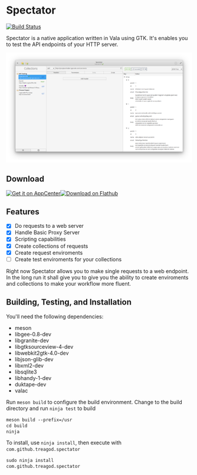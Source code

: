 
# Spectator
[![Build Status](https://travis-ci.com/treagod/spectator.svg?branch=master)](https://travis-ci.com/treagod/spectator)

Spectator is a native application written in Vala using GTK. It's enables you to test the
API endpoints of your HTTP server.

![Screenshot GET JSON](screenshots/screenshot1.png)

## Download

<a href="https://appcenter.elementary.io/com.github.treagod.spectator/"><img  height='80' src="https://appcenter.elementary.io/badge.svg" alt="Get it on AppCenter"></a><a href='https://flathub.org/apps/details/com.github.treagod.spectator'><img height='80' alt='Download on Flathub' src='https://flathub.org/assets/badges/flathub-badge-en.png'/></a>

## Features

- [x] Do requests to a web server
- [x] Handle Basic Proxy Server
- [x] Scripting capabilities
- [x] Create collections of requests
- [x] Create request enviroments
- [ ] Create test enviroments for your collections

Right now Spectator allows you to make single requests to a web endpoint. In the long run
it shall give you to give you the ability to create enviroments and collections to make
your workflow more fluent.

## Building, Testing, and Installation

You'll need the following dependencies:
* meson
* libgee-0.8-dev
* libgranite-dev
* libgtksourceview-4-dev
* libwebkit2gtk-4.0-dev
* libjson-glib-dev
* libxml2-dev
* libsqlite3
* libhandy-1-dev
* duktape-dev
* valac

Run `meson build` to configure the build environment. Change to the build directory and run `ninja test` to build

    meson build --prefix=/usr
    cd build
    ninja

To install, use `ninja install`, then execute with `com.github.treagod.spectator`

    sudo ninja install
    com.github.treagod.spectator
